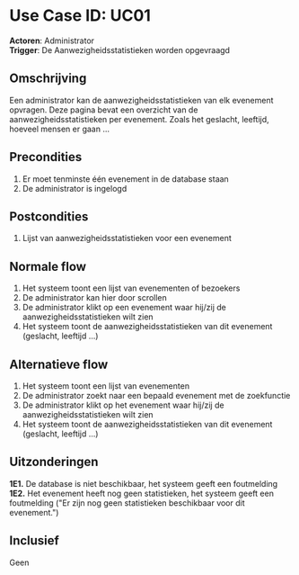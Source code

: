 # Use Case ID: UC01

**Actoren**: Administrator  
**Trigger**: De Aanwezigheidsstatistieken worden opgevraagd

## Omschrijving

Een administrator kan de aanwezigheidsstatistieken van elk evenement opvragen. Deze pagina bevat een overzicht van de aanwezigheidsstatistieken per evenement. Zoals het geslacht, leeftijd, hoeveel mensen er gaan ...

## Precondities

1. Er moet tenminste één evenement in de database staan
2. De administrator is ingelogd

## Postcondities

1. Lijst van aanwezigheidsstatistieken voor een evenement

## Normale flow

1. Het systeem toont een lijst van evenementen of bezoekers
2. De administrator kan hier door scrollen
3. De administrator klikt op een evenement waar hij/zij de aanwezigheidsstatistieken wilt zien
4. Het systeem toont de aanwezigheidsstatistieken van dit evenement (geslacht, leeftijd ...)

## Alternatieve flow

1. Het systeem toont een lijst van evenementen
2. De administrator zoekt naar een bepaald evenement met de zoekfunctie
3. De administrator klikt op het evenement waar hij/zij de aanwezigheidsstatistieken wilt zien
4. Het systeem toont de aanwezigheidsstatistieken van dit evenement (geslacht, leeftijd ...)

## Uitzonderingen

**1E1.** De database is niet beschikbaar, het systeem geeft een foutmelding  
**1E2.** Het evenement heeft nog geen statistieken, het systeem geeft een foutmelding ("Er zijn nog geen statistieken beschikbaar voor dit evenement.")

## Inclusief

Geen